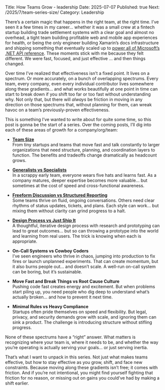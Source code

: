 Title: How Teams Grow - leadership
Date: 2025-07-07
Published: true
Next: /2025/7/team-series-size/
Category: Leadership

There’s a certain magic that happens in the right team, at the right time. I’ve seen it a few times in my career... whether it was a small crew at a fintech startup building trade settlement systems with a clear goal and almost no overhead, a tight team building profitable web and mobile app experiences for health, or being the only engineer building Xamarin’s docs infrastructure and shipping something that eventually scaled up to [power all of Microsoft’s .NET API reference](https://learn.microsoft.com/en-us/archive/teamblog/announcing-unified-dotnet-experience-on-docs). These moments stick with me because they felt different. We were fast, focused, and just effective ... and then things changed.

Over time I’ve realized that effectiveness isn’t a fixed point. It lives on a spectrum. Or more accurately, on a bunch of overlapping spectrums. Every team, every company, even every individual contributor lives somewhere along these gradients... and what works beautifully at one point in time can start to break down if you shift too far or too fast without understanding why. Not only that, but there will _always_ be friction in moving in any direction on those spectrums that, without planning for them, can wreak havoc on a team’s previously-proven effectiveness.

This is something I’ve wanted to write about for quite some time, so this post is gonna be the start of a series. Over the coming posts, I’ll dig into each of these areas of growth for a company/org/team:

- [**Team Size**](/2025/7/team-series-size/)  
From tiny startups and teams that move fast and talk constantly to larger organizations that need structure, planning, and coordination layers to function. The benefits and tradeoffs change dramatically as headcount grows.

- [**Generalists vs Specialists**](/2025/8/team-series-specialization/)  
In a scrappy early team, everyone wears five hats and learns fast. As a company matures, deeper expertise becomes more valuable... but sometimes at the cost of speed and cross-functional awareness.

- [**Freeform Discussion vs Structured Reporting**](/2025/7/team-series-death-by-status/)  
Some teams thrive on fluid, ongoing conversations. Others need clear rhythms of status updates, tickets, and plans. Each style can work... but mixing them without clarity can grind progress to a halt.

- [**Design Process vs Just Ship It**](/2025/8/team-series-process/)  
A thoughtful, iterative design process with research and prototyping can lead to great outcomes... but so can throwing a prototype into the world and learning from real users. The trick is knowing when each is appropriate.

- **On-Call Systems vs Cowboy Coders**  
I’ve seen engineers who thrive in chaos, jumping into production to fix fires or launch unplanned experiments. That can create momentum, but it also burns people out... and doesn’t scale. A well-run on-call system can be boring, but it’s sustainable.

- **Move Fast and Break Things vs Root Cause Culture**  
Pushing code fast creates energy and excitement. But when problems start piling up, you need people who dig deep to understand what’s actually broken... and how to prevent it next time.

- **Minimal Rules vs Heavy Compliance**  
Startups often pride themselves on speed and flexibility. But legal, privacy, and security demands grow with scale, and ignoring them can sink a product. The challenge is introducing structure without stifling progress.

None of these spectrums have a “right” answer. What matters is recognizing where your team is, where it needs to be, and whether the way you’re operating is actually serving your goals... or just serving inertia.

That’s what I want to unpack in this series. Not just what makes teams effective, but how to stay effective as you grow, shift, and face new constraints. Because moving along these gradients isn’t free; it comes with friction. And if you’re not intentional, you might find yourself fighting that friction for no reason, or missing out on gains you could’ve had by making a shift earlier.

